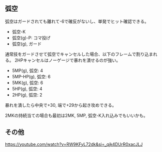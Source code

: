 ## 弧空

弧空はガードされても離れて-6で確反がないし、単発でヒット確認できる。

- 弧空-K
- 弧空(g)-P: コマ投げ
- 弧空(g), ガード

通常技をガードさせて弧空でキャンセルした場合、以下のフレームで割り込まれる。
2HPキャンセルはノーゲージで暴れを潰せるのが強い。

- 5MP(g), 弧空: 4
- 5MP-HP(g), 弧空: 6
- 5MK(g), 弧空: 6
- 5HP(g), 弧空: 4
- 2HP(g), 弧空: 2

暴れを潰したら中央で+30, 端で+29から起き攻めできる。

2MKの持続当ての場合も最初は2MK, 5MP, 弧空-K入れ込みでもいいかも。

## その他

https://youtube.com/watch?v=RW9KFyL72dk&si=_qjk4DUrR0xacJLJ
